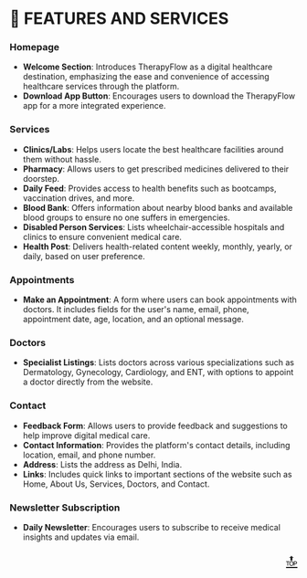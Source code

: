 # 🚀 FEATURES AND SERVICES

### **Homepage**

- **Welcome Section**: Introduces TherapyFlow as a digital healthcare destination, emphasizing the ease and convenience of accessing healthcare services through the platform.
- **Download App Button**: Encourages users to download the TherapyFlow app for a more integrated experience.

### **Services**

- **Clinics/Labs**: Helps users locate the best healthcare facilities around them without hassle.
- **Pharmacy**: Allows users to get prescribed medicines delivered to their doorstep.
- **Daily Feed**: Provides access to health benefits such as bootcamps, vaccination drives, and more.
- **Blood Bank**: Offers information about nearby blood banks and available blood groups to ensure no one suffers in emergencies.
- **Disabled Person Services**: Lists wheelchair-accessible hospitals and clinics to ensure convenient medical care.
- **Health Post**: Delivers health-related content weekly, monthly, yearly, or daily, based on user preference.

### **Appointments**

- **Make an Appointment**: A form where users can book appointments with doctors. It includes fields for the user's name, email, phone, appointment date, age, location, and an optional message.

### **Doctors**

- **Specialist Listings**: Lists doctors across various specializations such as Dermatology, Gynecology, Cardiology, and ENT, with options to appoint a doctor directly from the website.

### **Contact**

- **Feedback Form**: Allows users to provide feedback and suggestions to help improve digital medical care.
- **Contact Information**: Provides the platform's contact details, including location, email, and phone number.
- **Address**: Lists the address as Delhi, India.
- **Links**: Includes quick links to important sections of the website such as Home, About Us, Services, Doctors, and Contact.

### **Newsletter Subscription**

- **Daily Newsletter**: Encourages users to subscribe to receive medical insights and updates via email.


<p align="right"><a href="#top" style="font-size: 29px;">🔝</a></p>